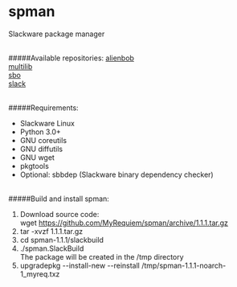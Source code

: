 # spman
Slackware package manager
<br><br>

#####Available repositories:
[alienbob](http://taper.alienbase.nl/mirrors/people/alien/sbrepos/)<br>
[multilib](http://www.slackware.com/~alien/multilib/)<br>
[sbo](http://slackbuilds.org/slackbuilds/)<br>
[slack](http://ftp.osuosl.org/.2/slackware/)
<br><br>

#####Requirements:
* Slackware Linux
* Python 3.0+
* GNU coreutils
* GNU diffutils
* GNU wget
* pkgtools
* Optional: sbbdep (Slackware binary dependency checker)
<br><br>

#####Build and install spman:
1) Download source code:<br>
   wget https://github.com/MyRequiem/spman/archive/1.1.1.tar.gz<br>
2) tar -xvzf 1.1.1.tar.gz<br>
3) cd spman-1.1.1/slackbuild<br>
4) ./spman.SlackBuild<br>
    The package will be created in the /tmp directory<br>
5) upgradepkg --install-new --reinstall /tmp/spman-1.1.1-noarch-1_myreq.txz
<br>
